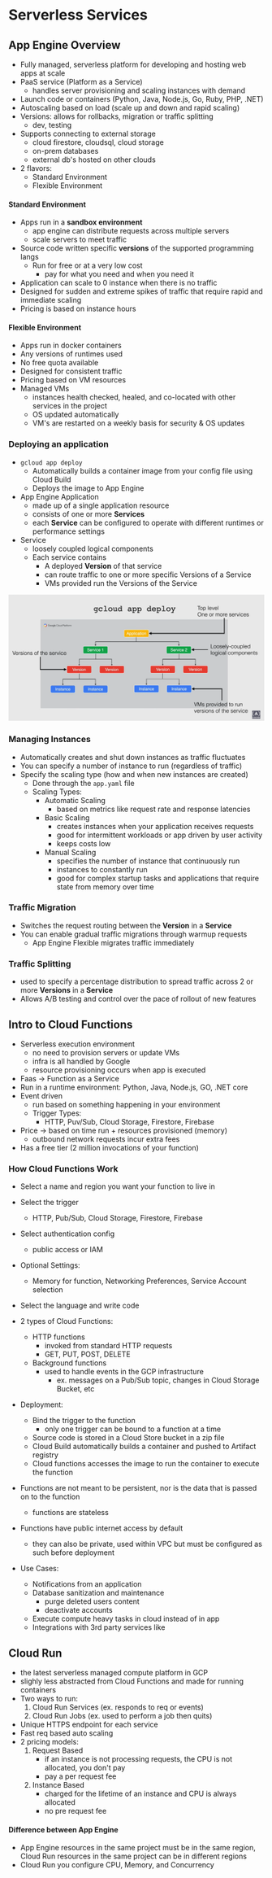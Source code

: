 # Serverless Services
## App Engine Overview
- Fully managed, serverless platform for developing and hosting web apps at scale
- PaaS service (Platform as a Service)
    - handles server provisioning and scaling instances with demand
- Launch code or containers (Python, Java, Node.js, Go, Ruby, PHP, .NET)
- Autoscaling based on load (scale up and down and rapid scaling)
- Versions: allows for rollbacks, migration or traffic splitting
    - dev, testing
- Supports connecting to external storage
    - cloud firestore, cloudsql, cloud storage
    - on-prem databases 
    - external db's hosted on other clouds
- 2 flavors:
    - Standard Environment
    - Flexible Environment

#### Standard Environment
- Apps run in a **sandbox environment**
    - app engine can distribute requests across multiple servers
    - scale servers to meet traffic
- Source code written specific **versions** of the supported programming langs
    - Run for free or at a very low cost
        - pay for what you need and when you need it 
- Application can scale to 0 instance when there is no traffic
- Designed for sudden and extreme spikes of traffic that require rapid and immediate scaling
- Pricing is based on instance hours
#### Flexible Environment
- Apps run in docker containers
- Any versions of runtimes used
- No free quota available
- Designed for consistent traffic
- Pricing based on VM resources
- Managed VMs
    - instances health checked, healed, and co-located with other services in the project
    - OS updated automatically
    - VM's are restarted on a weekly basis for security & OS updates

### Deploying an application
- `gcloud app deploy`
    - Automatically builds a container image from your config file using Cloud Build
    - Deploys the image to App Engine
- App Engine Application
    - made up of a single application resource 
    - consists of one or more **Services**
    - each **Service** can be configured to operate with different runtimes or performance settings
- Service
    - loosely coupled logical components
    - Each service contains
        - A deployed **Version** of that service
        - can route traffic to one or more specific Versions of a Service
        - VMs provided run the Versions of the Service

![AppDeploy](../images/deploying_app.png)

### Managing Instances
- Automatically creates and shut down instances as traffic fluctuates
- You can specify a number of instance to run (regardless of traffic)
- Specify the scaling type (how and when new instances are created)
    - Done through the `app.yaml` file
    - Scaling Types:
        - Automatic Scaling
            - based on metrics like request rate and response latencies
        - Basic Scaling
            - creates instances when your application receives requests
            - good for intermittent workloads or app driven by user activity
            - keeps costs low
        - Manual Scaling
            - specifies the number of instance that continuously run
            - instances to constantly run
            - good for complex startup tasks and applications that require state from memory over time

### Traffic Migration
- Switches the request routing between the **Version** in a **Service**
- You can enable gradual traffic migrations through warmup requests
    - App Engine Flexible migrates traffic immediately

### Traffic Splitting
- used to specify a percentage distribution to spread traffic across 2 or more **Versions** in a **Service**
- Allows A/B testing and control over the pace of rollout of new features

## Intro to Cloud Functions
- Serverless execution environment
    - no need to provision servers or update VMs
    - infra is all handled by Google
    - resource provisioning occurs when app is executed
- Faas -> Function as a Service
- Run in a runtime environment: Python, Java, Node.js, GO, .NET core
- Event driven
    - run based on something happening in your environment 
    - Trigger Types:
        - HTTP, Puv/Sub, Cloud Storage, Firestore, Firebase
- Price -> based on time run + resources provisioned (memory)
    - outbound network requests incur extra fees
- Has a free tier (2 million invocations of your function)

### How Cloud Functions Work
- Select a name and region you want your function to live in
- Select the trigger
    - HTTP, Pub/Sub, Cloud Storage, Firestore, Firebase
- Select authentication config
    - public access or IAM
- Optional Settings:
    - Memory for function, Networking Preferences, Service Account selection
- Select the language and write code
- 2 types of Cloud Functions:
    - HTTP functions
        - invoked from standard HTTP requests
        - GET, PUT, POST, DELETE
    - Background functions
        - used to handle events in the GCP infrastructure
            - ex. messages on a Pub/Sub topic, changes in Cloud Storage Bucket, etc
- Deployment:
    - Bind the trigger to the function
        - only one trigger can be bound to a function at a time
    - Source code is stored in a Cloud Store bucket in a zip file
    - Cloud Build automatically builds a container and pushed to Artifact registry
    - Cloud functions accesses the image to run the container to execute the function

- Functions are not meant to be persistent, nor is the data that is passed on to the function
    - functions are stateless
- Functions have public internet access by default
    - they can also be private, used within VPC but must be configured as such before deployment

- Use Cases:
    - Notifications from an application
    - Database sanitization and maintenance 
        - purge deleted users content
        - deactivate accounts
    - Execute compute heavy tasks in cloud instead of in app
    - Integrations with 3rd party services like 
    
## Cloud Run
- the latest serverless managed compute platform in GCP
- slighly less abstracted from Cloud Functions and made for running containers
- Two ways to run:
    1. Cloud Run Services (ex. responds to req or events)
    2. Cloud Run Jobs (ex. used to perform a job then quits)
- Unique HTTPS endpoint for each service
- Fast req based auto scaling
- 2 pricing models:
    1. Request Based
        - if an instance is not processing requests, the CPU is not allocated, you don't pay
        - pay a per request fee
    2. Instance Based
        - charged for the lifetime of an instance and CPU is always allocated
        - no pre request fee
#### Difference between App Engine
- App Engine resources in the same project must be in the same region, Cloud Run resources in the same project can be in different regions
- Cloud Run you configure CPU, Memory, and Concurrency